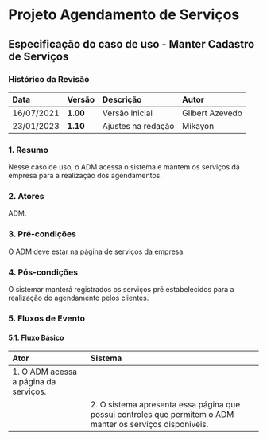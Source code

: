 # Projeto Agendamento de Serviços

## Especificação do caso de uso - Manter Cadastro de Serviços

### Histórico da Revisão 

|  Data  | Versão | Descrição | Autor |
|:-------|:-------|:----------|:------|
| 16/07/2021 | **1.00** | Versão Inicial  | Gilbert Azevedo |
| 23/01/2023 | **1.10** | Ajustes na redação  | Mikayon |

### 1. Resumo 

Nesse caso de uso, o ADM acessa o sistema e mantem os serviços da empresa para a realização dos agendamentos.

### 2. Atores 

ADM.

### 3. Pré-condições

O ADM deve estar na página de serviços da empresa.

### 4. Pós-condições

O sistemar manterá registrados os serviços pré estabelecidos para a realização do agendamento pelos clientes.

### 5. Fluxos de Evento

#### 5.1. Fluxo Básico 

| Ator   | Sistema |
|:-------|:--------|
| 1. O ADM acessa a página da serviços. ||
|| 2. O sistema apresenta essa página que possui controles que permitem o ADM manter os serviços disponiveis.|
